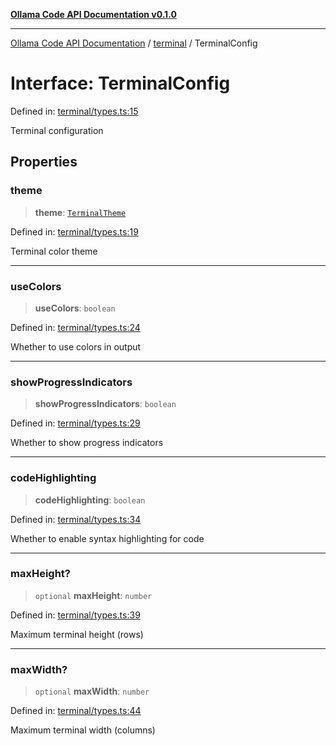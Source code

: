 [**Ollama Code API Documentation v0.1.0**](../../README.md)

***

[Ollama Code API Documentation](../../modules.md) / [terminal](../README.md) / TerminalConfig

# Interface: TerminalConfig

Defined in: [terminal/types.ts:15](https://github.com/erichchampion/ollama-code/blob/ab39001f5b20eb752663d221d744e3f01c2bdae9/ollama-code/src/terminal/types.ts#L15)

Terminal configuration

## Properties

### theme

> **theme**: [`TerminalTheme`](../type-aliases/TerminalTheme.md)

Defined in: [terminal/types.ts:19](https://github.com/erichchampion/ollama-code/blob/ab39001f5b20eb752663d221d744e3f01c2bdae9/ollama-code/src/terminal/types.ts#L19)

Terminal color theme

***

### useColors

> **useColors**: `boolean`

Defined in: [terminal/types.ts:24](https://github.com/erichchampion/ollama-code/blob/ab39001f5b20eb752663d221d744e3f01c2bdae9/ollama-code/src/terminal/types.ts#L24)

Whether to use colors in output

***

### showProgressIndicators

> **showProgressIndicators**: `boolean`

Defined in: [terminal/types.ts:29](https://github.com/erichchampion/ollama-code/blob/ab39001f5b20eb752663d221d744e3f01c2bdae9/ollama-code/src/terminal/types.ts#L29)

Whether to show progress indicators

***

### codeHighlighting

> **codeHighlighting**: `boolean`

Defined in: [terminal/types.ts:34](https://github.com/erichchampion/ollama-code/blob/ab39001f5b20eb752663d221d744e3f01c2bdae9/ollama-code/src/terminal/types.ts#L34)

Whether to enable syntax highlighting for code

***

### maxHeight?

> `optional` **maxHeight**: `number`

Defined in: [terminal/types.ts:39](https://github.com/erichchampion/ollama-code/blob/ab39001f5b20eb752663d221d744e3f01c2bdae9/ollama-code/src/terminal/types.ts#L39)

Maximum terminal height (rows)

***

### maxWidth?

> `optional` **maxWidth**: `number`

Defined in: [terminal/types.ts:44](https://github.com/erichchampion/ollama-code/blob/ab39001f5b20eb752663d221d744e3f01c2bdae9/ollama-code/src/terminal/types.ts#L44)

Maximum terminal width (columns)
